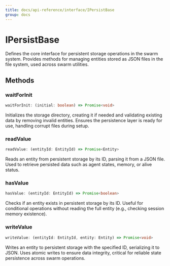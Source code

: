 ```yaml
---
title: docs/api-reference/interface/IPersistBase
group: docs
---
```


# IPersistBase

Defines the core interface for persistent storage operations in the swarm system.
Provides methods for managing entities stored as JSON files in the file system, used across swarm utilities.

## Methods

### waitForInit

```ts
waitForInit: (initial: boolean) => Promise<void>
```

Initializes the storage directory, creating it if needed and validating existing data by removing invalid entities.
Ensures the persistence layer is ready for use, handling corrupt files during setup.

### readValue

```ts
readValue: (entityId: EntityId) => Promise<Entity>
```

Reads an entity from persistent storage by its ID, parsing it from a JSON file.
Used to retrieve persisted data such as agent states, memory, or alive status.

### hasValue

```ts
hasValue: (entityId: EntityId) => Promise<boolean>
```

Checks if an entity exists in persistent storage by its ID.
Useful for conditional operations without reading the full entity (e.g., checking session memory existence).

### writeValue

```ts
writeValue: (entityId: EntityId, entity: Entity) => Promise<void>
```

Writes an entity to persistent storage with the specified ID, serializing it to JSON.
Uses atomic writes to ensure data integrity, critical for reliable state persistence across swarm operations.
